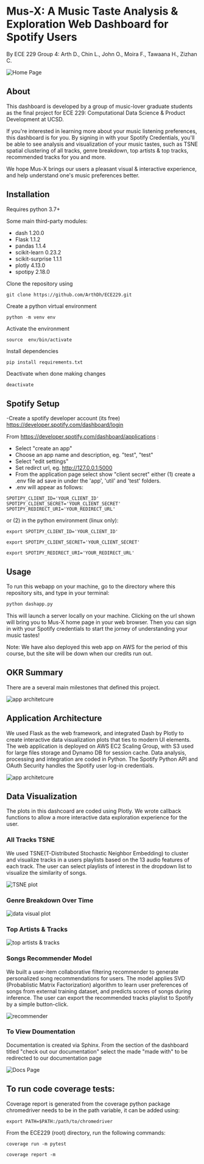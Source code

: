 # Mus-X: A Music Taste Analysis & Exploration Web Dashboard for Spotify Users

By ECE 229 Group 4: Arth D., Chin L., John O., Moira F., Tawaana H., Zizhan C.

![Home Page](readme_images/welcome_page.png?raw=true)

## About

This dashboard is developed by a group of music-lover graduate students as the final project for ECE 229: Computational Data Science & Product Development at UCSD. 

If you're interested in learning more about your music listening preferences, this dashboard is for you. By signing in with your Spotify Credentials, you'll be able to see analysis and visualization of your music tastes, such as TSNE spatial clustering of all tracks, genre breakdown, top artists & top tracks, recommended tracks for you and more. 

We hope Mus-X brings our users a pleasant visual & interactive experience, and help understand one's music preferences better.

## Installation

Requires python 3.7+

Some main third-party modules:
- dash 1.20.0
- Flask 1.1.2
- pandas 1.1.4
- scikit-learn 0.23.2
- scikit-surprise 1.1.1
- plotly 4.13.0
- spotipy 2.18.0

Clone the repository using
```
git clone https://github.com/ArthDh/ECE229.git
```

Create a python virtual environment
```python
python -m venv env
```
Activate the environment
```
source  env/bin/activate
```

Install dependencies
```
pip install requirements.txt
```

Deactivate when done making changes
```
deactivate
```
## Spotify Setup
-Create a spotify developer account (its free) https://developer.spotify.com/dashboard/login

From https://developer.spotify.com/dashboard/applications :
- Select "create an app"
- Choose an app name and description,  eg. "test", "test" 
- Select "edit settings"
- Set redirct url, eg. http://127.0.0.1:5000
- From the application page select show "client secret" either (1)  create a .env file ad save in under the 'app', 'util' and 'test' folders. 
- .env will appear as follows: 
```
SPOTIPY_CLIENT_ID='YOUR_CLIENT_ID'
SPOTIPY_CLIENT_SECRET='YOUR_CLIENT_SECRET'
SPOTIPY_REDIRECT_URI='YOUR_REDIRECT_URL'
```

or (2) in the python environment (linux only):
```
export SPOTIPY_CLIENT_ID='YOUR_CLIENT_ID'
```
```
export SPOTIPY_CLIENT_SECRET='YOUR_CLIENT_SECRET'
```
```
export SPOTIPY_REDIRECT_URI='YOUR_REDIRECT_URL'
```
## Usage

To run this webapp on your machine, go to the directory where this repository sits, and type in your terminal:
```python
python dashapp.py
```
This will launch a server locally on your machine. Clicking on the url shown will bring you to Mus-X home page in your web browser. Then you can sign in with your Spotify credentials to start the jorney of understanding your music tastes!

Note: We have also deployed this web app on AWS for the period of this course, but the site will be down when our credits run out.

## OKR Summary

There are a several main milestones that defined this project.

![app architetcure](readme_images/OKRs.png?raw=true)

## Application Architecture

We used Flask as the web framework, and integrated Dash by Plotly to create interactive data visualization plots that ties to modern UI elements. The web application is deployed on AWS EC2 Scaling Group, with S3 used for large files storage and Dynamo DB for session cache. Data analysis, processing and integration are coded in Python. The Spotify Python API and OAuth Security handles the Spotify user log-in credentials. 

![app architetcure](readme_images/app_architetcure1.png?raw=true)

## Data Visualization

The plots in this dashcoard are coded using Plotly. We wrote callback functions to allow a more interactive data exploration experience for the user.

### All Tracks TSNE

We used TSNE(T-Distributed Stochastic Neighbor Embedding) to cluster and visualize tracks in a users playlists based on the 13 audio features of each track. The user can select playlists of interest in the dropdown list to visualize the similarity of songs.

![TSNE plot](readme_images/TSNE.png?raw=true)

### Genre Breakdown Over Time

![data visual plot](readme_images/genre_time.png?raw=true)

### Top Artists & Tracks

![top artists & tracks](readme_images/top_artists.png?raw=true)

### Songs Recommender Model

We built a user-item collaborative filtering recommender to generate personalized song recommendations for users. The model applies SVD (Probablistic Matrix Factorization) algorithm to learn user preferences of songs from external training dataset, and predicts scores of songs during inference. The user can export the recommended tracks playlist to Spotify by a simple button-click.

![recommender](readme_images/recommender.png?raw=true)

### To View Doumentation 
Documentation is created via Sphinx. From  the section of the dashboard titled "check out our documentation" select the made "made with" to be redirected  to our documentation page

![Docs Page](readme_images/Documentation.png?raw=true)
## To run code coverage tests:
Coverage report is generated from the coverage python package
chromedriver needs to be in the path variable, it can be added using:

```
export PATH=$PATH:/path/to/chromedriver
```

From the ECE229 (root) directory, run the following commands: 
```
coverage run -m pytest
```
```
coverage report -m
```

